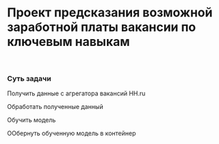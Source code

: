 <h1>Проект предсказания возможной заработной платы вакансии по ключевым навыкам</h1>
</br>
<h3>Суть задачи</h3>
<p>Получить данные с агрегатора вакансий HH.ru</p>
<p>Обработать полученные данный</p>
<p>Обучить модель</p>
<p>ООбернуть обученную модель в контейнер</p>

 
